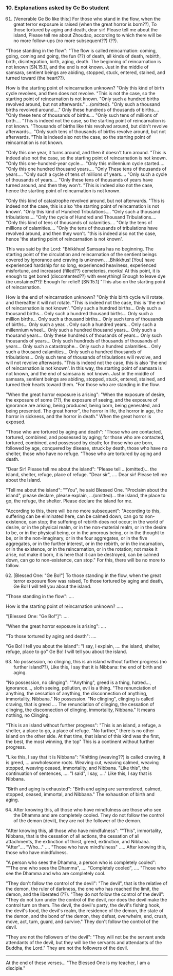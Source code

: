 ### 10. Explanations asked by Ge Bo student

61. [Venerable Ge Bo like this:] For those who stand in the flow, when the great
    terror exposure is raised (when the great horror is born??),
To those tortured by aging and death, dear sir! Please tell me about the island,
Please tell me about Zhoudao, according to which there will be no more
follow-ups (no more subsequent??) (??).

"Those standing in the flow": "The flow is called reincarnation: coming,
going, coming and going, the fun (??) of death, all kinds of death, rebirth, birth,
disintegration, birth, aging, death. The beginning of reincarnation is
not known [SN.15.1], and the end is not known. Just in the middle of samsara,
sentient beings are abiding, stopped, stuck, entered, stained, and turned
toward (the heart??).

How is the starting point of reincarnation unknown? "Only this kind of birth
cycle revolves, and then does not revolve. "This is not the case, so the
starting point of reincarnation is not known. "Only such a hundred births
revolved around, but not afterwards." ...(omitted). "Only such a thousand births
revolved around...." Only these hundreds of thousands of births.... "Only these
tens of thousands of births.... "Only such tens of millions of birth.... "This
is indeed not the case, so the starting point of reincarnation is not known.
"Thousands of births like this revolved around, but didn't revolve afterwards...
"Only such tens of thousands of births revolve around, but not afterwards. "This
is indeed also not the case, so the starting point of reincarnation is not
known.

"Only this one year, it turns around, and then it doesn't turn around. "This is
indeed also not the case, so the starting point of reincarnation is not known.
"Only this one-hundred-year cycle.... "Only this millennium cycle started....
"Only this one hundred thousand years.... "Only These tens of thousands of
years.... "Only such a cycle of tens of millions of years.... "Only such a cycle
of thousands of years.... "Only these tens of thousands of years have turned
around, and then they won't. "This is indeed also not the case, hence the
starting point of reincarnation is not known.

"Only this kind of catastrophe revolved around, but not afterwards. "This is
indeed not the case, this is also 'the starting point of reincarnation is not
known'. "Only this kind of Hundred Tribulations.... "Only such a thousand
tribulations.... "Only the cycle of Hundred and Thousand Tribulations.... "Only
this kind of tens of thousands of calamities.... "Only the tens of millions of
calamities.... "Only the tens of thousands of tribulations have revolved around,
and then they won't. "this is indeed also not the case, hence 'the starting
point of reincarnation is not known'.

This was said by the Lord: "Bhikkhus! Samsara has no beginning. The starting
point of the circulation and reincarnation of the sentient beings covered by
ignorance and craving is unknown. ...Bhikkhus! [You] have experienced hardship
for so long, experienced heaviness, experienced misfortune, and increased
(filled??) cemeteries, monks! At this point, it is enough to get bored
(discontented??) with everything! Enough to leave dye (be unstained??)! Enough
for relief! [SN.15.1] "This also on the starting point of reincarnation.

How is the end of reincarnation unknown? "Only this birth cycle will rotate, and
thereafter it will not rotate. "This is indeed not the case, this is 'the end of
reincarnation is not known'. "Only such a hundred births... Only such a thousand
births... Only such a hundred thousand births... Only such a million births...
Only such a thousand births... Only such tens of thousands of births... Only
such a year... Only such a hundred years... Only such a millennium wheel... Only
such a hundred thousand years... Only such a thousand years... Only these
hundreds of thousands of years... Only such thousands of years... Only such
hundreds of thousands of thousands of years... Only such a catastrophe... Only
such a hundred calamities... Only such a thousand calamities... Only such a
hundred thousands of tribulations... Only such tens of thousands of tribulations
will revolve, and will not revolve afterwards. "This is indeed not the case,
this is also 'the end of reincarnation is not known'. In this way, the starting
point of samsara is not known, and the end of samsara is not known. Just in the
middle of samsara, sentient beings are abiding, stopped, stuck, entered,
stained, and turned their hearts toward them. "For those who are standing in the
flow.

"When the great horror exposure is arising": "When the exposure of desire, the
exposure of some (??), the exposure of seeing, and the exposure of ignorance are
arising, being produced, being born, being generated, and being presented. The
great horror", the horror in life, the horror in age, the horror in sickness,
and the horror in death." When the great horror is exposed.

"Those who are tortured by aging and death": "Those who are contacted, tortured,
combined, and possessed by aging; for those who are contacted, tortured,
combined, and possessed by death; for those who are born, followed by age,
conquered by disease, struck by death, those who have no shelter, those who have
no refuge. "Those who are tortured by aging and death.

"Dear Sir! Please tell me about the island": "Please tell ...(omitted)... the
island, shelter, refuge, place of refuge. "Dear sir", .... Dear sir! Please tell
me about the island.

"Tell me about the island": ""You", he said Blessed One. "Proclaim about the
island", please declare, please explain, ...(omitted)... the island, the place
to go, the refuge, the shelter. Please declare the island for me.

"According to this, there will be no more subsequent": "According to this,
suffering can be eliminated here, can be calmed down, can go to non-existence,
can stop; the suffering of rebirth does not occur; in the world of desire, or in
the physical realm, or in the non-material realm, or in the desire to be, or in
the physical being, or in the amorous being, or in the thought to be, or in the
non-imaginary, or in the four aggregates, or in the five aggregates, or in the
further interest, or in the rebirth, or in the incarnation, or in the existence,
or in the reincarnation, or in the rotation; not make it arise, not make it
born, it is here that it can be destroyed, can be calmed down, can go to
non-existence, can stop." For this, there will be no more to follow.

62. [Blessed One: "Ge Bo!"] To those standing in the flow, when the great terror
    exposure flow was raised,
To those tortured by aging and death, Ge Bo! I will tell you about the island.

"Those standing in the flow": ....

How is the starting point of reincarnation unknown? .....

"[Blessed One: "Ge Bo!"]": ....

"When the great horror exposure is arising": ....

"To those tortured by aging and death": ....

"Ge Bo! I tell you about the island": "I say, I explain, .... the island,
shelter, refuge, place to go" Ge Bo! I will tell you about the island.

63. No possession, no clinging, this is an island without further progress (no
    further island??),
Like this, I say that it is Nibbana: the end of birth and aging.

"No possession, no clinging": ""Anything", greed is a thing, hatred...,
ignorance..., sloth seeing, pollution, evil is a thing. "The renunciation of
anything, the cessation of anything, the disconnection of anything, immortality,
Nibbana." No possession. "No clinging", clinging is called craving, that is
greed .... The renunciation of clinging, the cessation of clinging, the
disconnection of clinging, immortality, Nibbana." It means nothing, no Clinging.

"This is an island without further progress": "This is an island, a refuge, a
shelter, a place to go, a place of refuge. "No further," there is no other
island on the other side. At that time, that island of this kind was the first,
the best, the most winning, the top" This is a continent without further
progress.

"Like this, I say that it is Nibbana": "Knitting (weaving??) is called craving,
it is greed, ....unwholesome roots. Weaving cut, weaving calmed, weaving
stopped, weaving ceased, immortality, and Nibbana. "Like this", the continuation
of sentences, .... "I said", I say, ...." Like this, I say that is Nibbana.

"Birth and aging is exhausted": "Birth and aging are surrendered, calmed,
stopped, ceased, immortal, and Nibbana." The exhaustion of birth and aging.

64. After knowing this, all those who have mindfulness are those who see the Dhamma
    and are completely cooled.
They do not follow the control of the demon (devil), they are not the follower of the
demon.

"After knowing this, all those who have mindfulness": ""This", immortality,
Nibbana, that is the cessation of all actions, the cessation of all attachments,
the extinction of thirst, greed, extinction, and Nibbana. "After".... "Who..."
.... "Those who have mindfulness" ..... After knowing this, those who have
mindfulness.

"A person who sees the Dhamma, a person who is completely cooled": ""The one who
sees the Dhamma", .... "Completely cooled", .... "Those who see the Dhamma and
who are completely cool.

"They don't follow the control of the devil": "The devil", that is the relative
of the demon, the ruler of darkness, the one who has reached the limit, the
demon, and the liberated (??). "They do not follow the control of the devil":
"They do not turn under the control of the devil, nor does the devil make the
control turn on them. The devil, the devil's party, the devil's fishing hook,
the devil's food, the devil's realm, the residence of the demon, the state of
the demon, and the bond of the demon, they defeat, overwhelm, end, crush, move,
act, turn, guard, and survive." They don't follow the control of the devil.

"They are not the followers of the devil": "They will not be the servant ands
attendants of the devil, but they will be the servants and attendants of the
Buddha, the Lord." They are not the followers of the devil.

---

At the end of these verses... "The Blessed One is my teacher, I am a disciple."
